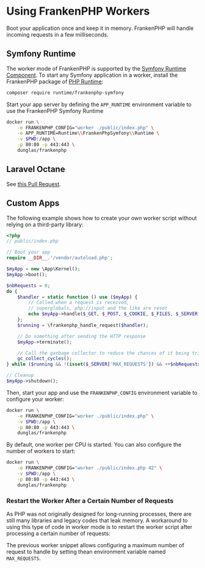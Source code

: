 # Using FrankenPHP Workers

Boot your application once and keep it in memory.
FrankenPHP will handle incoming requests in a few milliseconds.

## Symfony Runtime

The worker mode of FrankenPHP is supported by the [Symfony Runtime Component](https://symfony.com/doc/current/components/runtime.html).
To start any Symfony application in a worker, install the FrankenPHP package of [PHP Runtime](https://github.com/php-runtime/runtime):

```sh
composer require runtime/frankenphp-symfony
```

Start your app server by defining the `APP_RUNTIME` environment variable to use the FrankenPHP Symfony Runtime

```sh
docker run \
    -e FRANKENPHP_CONFIG="worker ./public/index.php" \
    -e APP_RUNTIME=Runtime\\FrankenPhpSymfony\\Runtime \
    -v $PWD:/app \
    -p 80:80 -p 443:443 \
    dunglas/frankenphp
```

## Laravel Octane

See [this Pull Request](https://github.com/laravel/octane/pull/764).

## Custom Apps

The following example shows how to create your own worker script without relying on a third-party library:

```php
<?php
// public/index.php

// Boot your app
require __DIR__.'/vendor/autoload.php';

$myApp = new \App\Kernel();
$myApp->boot();

$nbRequests = 0;
do {
    $handler = static function () use ($myApp) {
        // Called when a request is received,
        // superglobals, php://input and the like are reset
        echo $myApp->handle($_GET, $_POST, $_COOKIE, $_FILES, $_SERVER);
    };
    $running = \frankenphp_handle_request($handler);

    // Do something after sending the HTTP response
    $myApp->terminate();

    // Call the garbage collector to reduce the chances of it being triggered in the middle of a page generation
    gc_collect_cycles();
} while ($running && !(isset($_SERVER['MAX_REQUESTS']) && ++$nbRequests >= $_SERVER['MAX_REQUESTS']));

// Cleanup
$myApp->shutdown();
```

Then, start your app and use the `FRANKENPHP_CONFIG` environment variable to configure your worker: 

```sh
docker run \
    -e FRANKENPHP_CONFIG="worker ./public/index.php" \
    -v $PWD:/app \
    -p 80:80 -p 443:443 \
    dunglas/frankenphp
```

By default, one worker per CPU is started.
You can also configure the number of workers to start:

```sh
docker run \
    -e FRANKENPHP_CONFIG="worker ./public/index.php 42" \
    -v $PWD:/app \
    -p 80:80 -p 443:443 \
    dunglas/frankenphp
```

### Restart the Worker After a Certain Number of Requests

As PHP was not originally designed for long-running processes, there are still many libraries and legacy codes that leak memory.
A workaround to using this type of code in worker mode is to restart the worker script after processing a certain number of requests:

The previous worker snippet allows configuring a maximum number of request to handle by setting thean environment variable named `MAX_REQUESTS`.
